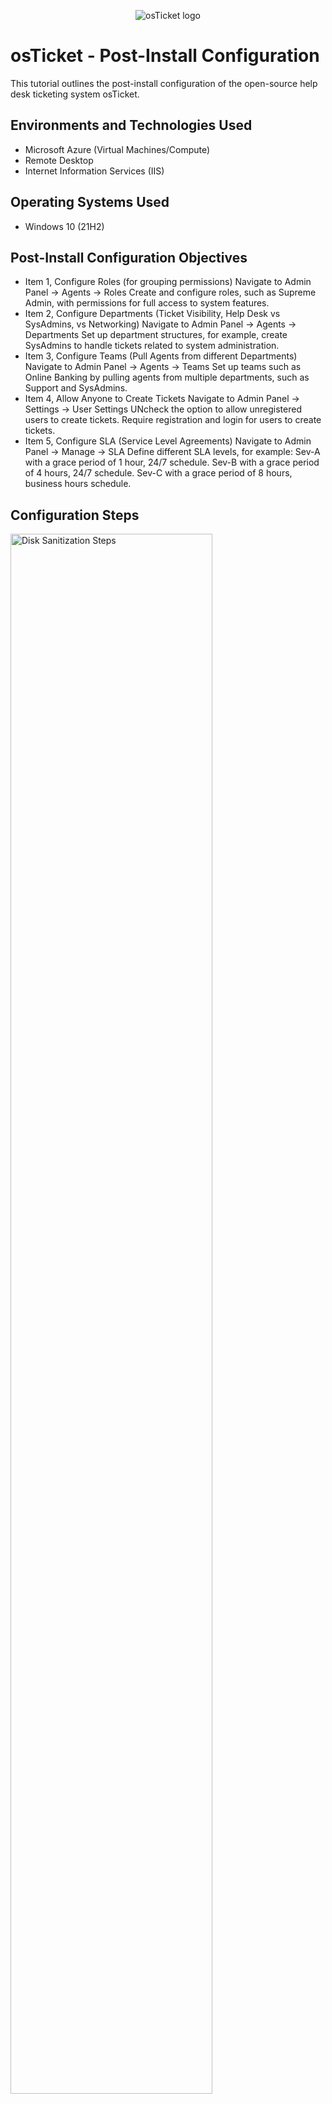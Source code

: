 <p align="center">
<img src="https://i.imgur.com/Clzj7Xs.png" alt="osTicket logo"/>
</p>

<h1>osTicket - Post-Install Configuration</h1>
This tutorial outlines the post-install configuration of the open-source help desk ticketing system osTicket.<br />






<h2>Environments and Technologies Used</h2>

- Microsoft Azure (Virtual Machines/Compute)
- Remote Desktop
- Internet Information Services (IIS)

<h2>Operating Systems Used </h2>

- Windows 10</b> (21H2)

<h2>Post-Install Configuration Objectives</h2>

- Item 1, Configure Roles (for grouping permissions)
Navigate to Admin Panel -> Agents -> Roles
Create and configure roles, such as Supreme Admin, with permissions for full access to system features. 
- Item 2, Configure Departments (Ticket Visibility, Help Desk vs SysAdmins, vs Networking)
Navigate to Admin Panel -> Agents -> Departments
Set up department structures, for example, create SysAdmins to handle tickets related to system administration.
- Item 3, Configure Teams (Pull Agents from different Departments)
Navigate to Admin Panel -> Agents -> Teams
Set up teams such as Online Banking by pulling agents from multiple departments, such as Support and SysAdmins.
- Item 4, Allow Anyone to Create Tickets
Navigate to Admin Panel -> Settings -> User Settings
UNcheck the option to allow unregistered users to create tickets. Require registration and login for users to create tickets.
- Item 5, Configure SLA (Service Level Agreements)
Navigate to Admin Panel -> Manage -> SLA
Define different SLA levels, for example:
Sev-A with a grace period of 1 hour, 24/7 schedule.
Sev-B with a grace period of 4 hours, 24/7 schedule.
Sev-C with a grace period of 8 hours, business hours schedule.

<h2>Configuration Steps</h2>

<p>
<img src=https://i.imgur.com/wzeun5p.png height="80%" width="80%" alt="Disk Sanitization Steps"/>
</p>
<p>
This screenshot demonstrates the osTicket post-installation setup, showcasing both the admin panel configuration and the client portal. It highlights how to configure user roles, departments, and teams to manage ticket visibility and agent permissions. Additionally, it shows the client portal where users can submit tickets. This image illustrates the configuration process for roles, allowing admins to assign permissions and set up efficient workflows for managing support requests.
</p>
<br />

<p>
<img src=https://i.imgur.com/vcgHYv2.png height="80%" width="80%" alt="Disk Sanitization Steps"/>
</p>
<p>
These images showcase the osTicket post-installation process, highlighting key configuration steps. It demonstrates how to configure teams by pulling agents from different departments, such as creating an Online Banking team. It also shows how to enforce registration requirements by unchecking the option that allows unregistered users to create tickets, ensuring users must log in before submitting tickets. The image further illustrates how to configure agents (e.g., Jane in SysAdmins and John in Support) and add customer users (e.g., Karen and Ken) to enable them to submit and track their tickets. These steps are essential for structuring your ticketing system and streamlining user and agent management.
</p>
<br />

<p>
<img src="https://i.imgur.com/DJmEXEB.png" height="80%" width="80%" alt="Disk Sanitization Steps"/>
</p>
<p>
This screenshot illustrates the configuration of Service Level Agreements (SLAs) and Help Topics within osTicket. It shows how to define SLAs with different grace periods and schedules, such as Sev-A (1 hour grace period, 24/7 schedule), Sev-B (4 hours grace period, 24/7 schedule), and Sev-C (8 hours grace period, business hours). Additionally, it demonstrates setting up Help Topics that users can select when submitting tickets, such as Business Critical Outage, Personal Computer Issues, Equipment Request, Password Reset, and Other. These configurations help streamline ticket management and categorize incoming requests for better resolution handling.
</p>
<br />

